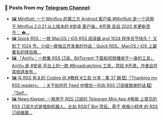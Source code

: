 ### 📰 Posts from my [Telegram Channel](https://t.me/s/aboutrss):
<!-- BLOG-POST-LIST:START -->
- [🖼 Miniflutt: 一个 Miniflux 的第三方 Android 客户端 #Miniflutt 是一个适用于 Miniflux 2.0.21 以上版本的 #安卓 客户端，#开源 且自 2020 年更新至今： �...](https://t.me/aboutrss/1486)
- [🖼 Quick RSS : 一款 MacOS / iOS RSS 阅读器 and 1024 程序员节快乐！ 又到了 1024 节，介绍一款独立开发者的作品：Quick RSS。MacOS / iOS 上最著名的体验接...](https://t.me/aboutrss/1485)
- [🖼 「AniVu：一款集 RSS 订阅、BitTorrent 下载和视频播放于一身的工具」 AniVu 是 #安卓 平台上的一款 #Broadcatching 工具，项目 #开源，作者会在其频道发布...](https://t.me/aboutrss/1484)
- [🖼 与 RSS 有关的 Coding 向 #教程 #工具 分享：第 37 期 1️⃣「Thanking my RSS readers」 ：关于如何在 Feed 中增加一句向 RSS 订阅者致谢的话 2️⃣「Self...](https://t.me/aboutrss/1483)
- [🖼 News Keeper: 一款用于 RSS 订阅的 Telegram Mini App #电报 上常见的 RSS 订阅方式是借助机器人，比如 RSStT Bot 项目。基于 电报小程序 的 RSS 订阅器属...](https://t.me/aboutrss/1482)
<!-- BLOG-POST-LIST:END -->

<!--
**AboutRSS/AboutRSS** is a ✨ _special_ ✨ repository because its `README.md` (this file) appears on your GitHub profile.

Here are some ideas to get you started:

- 🔭 I’m currently working on ...
- 🌱 I’m currently learning ...
- 👯 I’m looking to collaborate on ...
- 🤔 I’m looking for help with ...
- 💬 Ask me about ...
- 📫 How to reach me: ...
- 😄 Pronouns: ...
- ⚡ Fun fact: ...
-->

